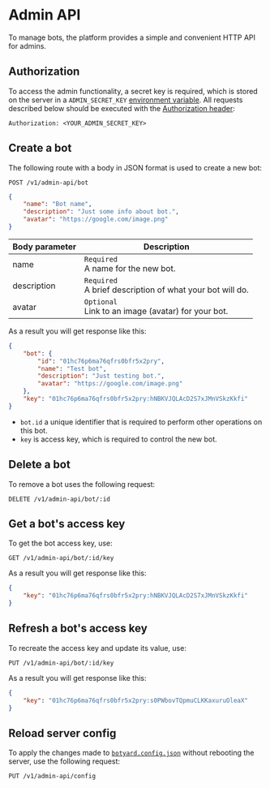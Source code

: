 # Admin API

To manage bots, the platform provides a simple and convenient HTTP API for admins.

## Authorization

To access the admin functionality, a secret key is required, which is stored on the server in a `ADMIN_SECRET_KEY` [environment variable](../configuration.md#environment-variables). All requests described below should be executed with the [Authorization header](https://developer.mozilla.org/en-US/docs/Web/HTTP/Headers/Authorization):

```nginx
Authorization: <YOUR_ADMIN_SECRET_KEY>
```

## Create a bot

The following route with a body in JSON format is used to create a new bot:

```nginx
POST /v1/admin-api/bot
```

```json
{
    "name": "Bot name",
    "description": "Just some info about bot.",
    "avatar": "https://google.com/image.png"
}
```

| Body parameter | Description                                                   |
| -------------- | ------------------------------------------------------------- |
| name           | `Required` <br> A name for the new bot.                       |
| description    | `Required` <br> A brief description of what your bot will do. |
| avatar         | `Optional` <br> Link to an image (avatar) for your bot.       |

As a result you will get response like this:

```json
{
    "bot": {
        "id": "01hc76p6ma76qfrs0bfr5x2pry",
        "name": "Test bot",
        "description": "Just testing bot.",
        "avatar": "https://google.com/image.png"
    },
    "key": "01hc76p6ma76qfrs0bfr5x2pry:hNBKVJQLAcD2S7xJMnVSkzKkfi"
}
```

-   `bot.id` a unique identifier that is required to perform other operations on this bot.
-   `key` is access key, which is required to control the new bot.

## Delete a bot

To remove a bot uses the following request:

```nginx
DELETE /v1/admin-api/bot/:id
```

## Get a bot's access key

To get the bot access key, use:

```nginx
GET /v1/admin-api/bot/:id/key
```

As a result you will get response like this:

```json
{
    "key": "01hc76p6ma76qfrs0bfr5x2pry:hNBKVJQLAcD2S7xJMnVSkzKkfi"
}
```

## Refresh a bot's access key

To recreate the access key and update its value, use:

```nginx
PUT /v1/admin-api/bot/:id/key
```

As a result you will get response like this:

```json
{
    "key": "01hc76p6ma76qfrs0bfr5x2pry:s0PWbovTQpmuCLKKaxuruOleaX"
}
```

## Reload server config

To apply the changes made to [`botyard.config.json`](../configuration.md#config-file) without rebooting the server, use the following request:

```nginx
PUT /v1/admin-api/config
```
